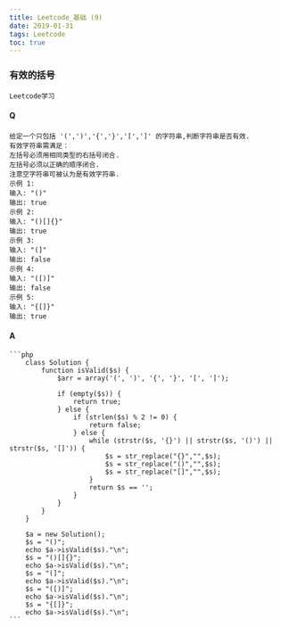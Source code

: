 ```yaml
---
title: Leetcode_基础 (9)
date: 2019-01-31
tags: Leetcode
toc: true
---
```


### 有效的括号
    Leetcode学习

<!-- more -->

#### Q
    给定一个只包括 '(',')','{','}','[',']' 的字符串,判断字符串是否有效.
    有效字符串需满足：
    左括号必须用相同类型的右括号闭合.
    左括号必须以正确的顺序闭合.
    注意空字符串可被认为是有效字符串.
    示例 1:
    输入: "()"
    输出: true
    示例 2:
    输入: "()[]{}"
    输出: true
    示例 3:
    输入: "(]"
    输出: false
    示例 4:
    输入: "([)]"
    输出: false
    示例 5:
    输入: "{[]}"
    输出: true

#### A
    ```php
        class Solution {
            function isValid($s) {
                $arr = array('(', ')', '{', '}', '[', ']');
                
                if (empty($s)) {
                    return true;
                } else {
                    if (strlen($s) % 2 != 0) {
                        return false;
                    } else {
                        while (strstr($s, '{}') || strstr($s, '()') || strstr($s, '[]')) {
                            $s = str_replace("{}","",$s);
                            $s = str_replace("()","",$s);
                            $s = str_replace("[]","",$s);
                        }
                        return $s == '';
                    }
                }
            }
        }

        $a = new Solution();
        $s = "()";
        echo $a->isValid($s)."\n";
        $s = "()[]{}";
        echo $a->isValid($s)."\n";
        $s = "(]";
        echo $a->isValid($s)."\n";
        $s = "([)]";
        echo $a->isValid($s)."\n";
        $s = "{[]}";
        echo $a->isValid($s)."\n";
    ```
